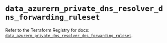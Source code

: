 # `data_azurerm_private_dns_resolver_dns_forwarding_ruleset`

Refer to the Terraform Registry for docs: [`data_azurerm_private_dns_resolver_dns_forwarding_ruleset`](https://registry.terraform.io/providers/hashicorp/azurerm/4.8.0/docs/data-sources/private_dns_resolver_dns_forwarding_ruleset).

